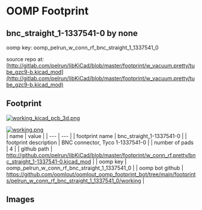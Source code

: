 # OOMP Footprint  
## bnc_straight_1-1337541-0  by none  
  
oomp key: oomp_pelrun_w_conn_rf_bnc_straight_1_1337541_0  
  
source repo at: [http://gitlab.com/pelrun/libKiCad/blob/master/footprint/w_vacuum.pretty/tube_gzc9-b.kicad_mod](http://gitlab.com/pelrun/libKiCad/blob/master/footprint/w_vacuum.pretty/tube_gzc9-b.kicad_mod)  
## Footprint  
  
[![working_kicad_pcb_3d.png](working_kicad_pcb_3d_600.png)](working_kicad_pcb_3d.png)  
  
[![working.png](working_600.png)](working.png)  
| name | value | 
| --- | --- | 
| footprint name | bnc_straight_1-1337541-0 | 
| footprint description | BNC connector, Tyco 1-1337541-0 | 
| number of pads | 4 | 
| github path | http://github.com/pelrun/libKiCad/blob/master/footprint/w_conn_rf.pretty/bnc_straight_1-1337541-0.kicad_mod | 
| oomp key | oomp_pelrun_w_conn_rf_bnc_straight_1_1337541_0 | 
| oomp bot github | https://github.com/oomlout/oomlout_oomp_footprint_bot/tree/main/footprints/pelrun_w_conn_rf_bnc_straight_1_1337541_0/working | 
## Images  

